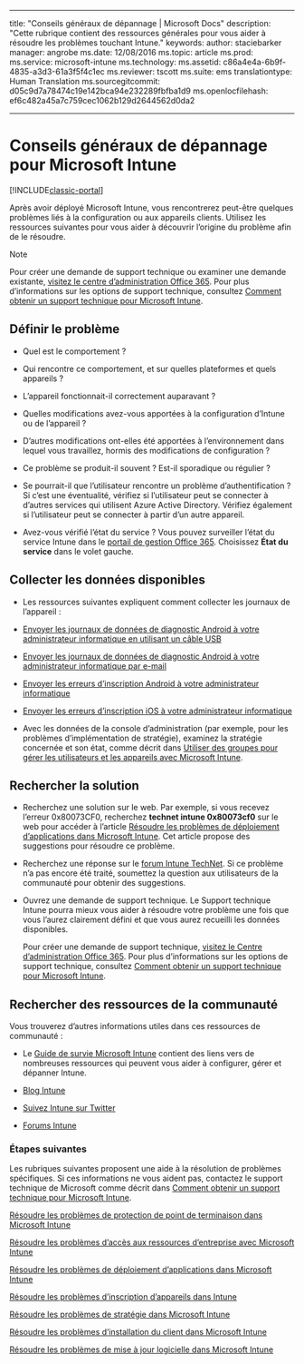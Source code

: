 
---
title: "Conseils généraux de dépannage | Microsoft Docs"
description: "Cette rubrique contient des ressources générales pour vous aider à résoudre les problèmes touchant Intune."
keywords: 
author: staciebarker
manager: angrobe
ms.date: 12/08/2016
ms.topic: article
ms.prod: 
ms.service: microsoft-intune
ms.technology: 
ms.assetid: c86a4e4a-6b9f-4835-a3d3-61a3f5f4c1ec
ms.reviewer: tscott
ms.suite: ems
translationtype: Human Translation
ms.sourcegitcommit: d05c9d7a78474c19e142bca94e232289fbfba1d9
ms.openlocfilehash: ef6c482a45a7c759cec1062b129d2644562d0da2


---

# <a name="general-troubleshooting-tips-for-microsoft-intune"></a>Conseils généraux de dépannage pour Microsoft Intune

[!INCLUDE[classic-portal](../includes/classic-portal.md)]

Après avoir déployé Microsoft Intune, vous rencontrerez peut-être quelques problèmes liés à la configuration ou aux appareils clients. Utilisez les ressources suivantes pour vous aider à découvrir l’origine du problème afin de le résoudre.

> [!NOTE]
> Pour créer une demande de support technique ou examiner une demande existante, [visitez le centre d’administration Office 365](https://portal.office.com/admin/default.aspx). Pour plus d’informations sur les options de support technique, consultez [Comment obtenir un support technique pour Microsoft Intune](how-to-get-support-for-microsoft-intune.md).

## <a name="define-the-problem"></a>Définir le problème

-   Quel est le comportement ?

-   Qui rencontre ce comportement, et sur quelles plateformes et quels appareils ?

-   L’appareil fonctionnait-il correctement auparavant ?

-   Quelles modifications avez-vous apportées à la configuration d’Intune ou de l’appareil ?

-   D’autres modifications ont-elles été apportées à l’environnement dans lequel vous travaillez, hormis des modifications de configuration ?

-   Ce problème se produit-il souvent ? Est-il sporadique ou régulier ?

-   Se pourrait-il que l’utilisateur rencontre un problème d’authentification ? Si c’est une éventualité, vérifiez si l’utilisateur peut se connecter à d’autres services qui utilisent Azure Active Directory. Vérifiez également si l’utilisateur peut se connecter à partir d’un autre appareil.

-   Avez-vous vérifié l’état du service ? Vous pouvez surveiller l’état du service Intune dans le [portail de gestion Office 365](https://portal.office.com/Admin/Default.aspx). Choisissez **État du service** dans le volet gauche.

## <a name="collect-available-data"></a>Collecter les données disponibles

-   Les ressources suivantes expliquent comment collecter les journaux de l’appareil :
  - [Envoyer les journaux de données de diagnostic Android à votre administrateur informatique en utilisant un câble USB](/intune/enduser/send-diagnostic-data-logs-to-your-it-administrator-using-a-usb-cable-android)
  - [Envoyer les journaux de données de diagnostic Android à votre administrateur informatique par e-mail](/intune/enduser/send-diagnostic-data-logs-to-your-it-administrator-using-email-android)
  - [Envoyer les erreurs d’inscription Android à votre administrateur informatique](/intune/enduser/send-enrollment-errors-to-your-it-administrator-android)
  - [Envoyer les erreurs d’inscription iOS à votre administrateur informatique](/intune/enduser/send-errors-to-your-it-admin-ios)

-   Avec les données de la console d’administration (par exemple, pour les problèmes d’implémentation de stratégie), examinez la stratégie concernée et son état, comme décrit dans [Utiliser des groupes pour gérer les utilisateurs et les appareils avec Microsoft Intune](/intune/deploy-use/use-groups-to-manage-users-and-devices-with-microsoft-intune).

## <a name="research-the-solution"></a>Rechercher la solution

-   Recherchez une solution sur le web. Par exemple, si vous recevez l’erreur 0x80073CF0, recherchez **technet intune 0x80073cf0** sur le web pour accéder à l’article [Résoudre les problèmes de déploiement d’applications dans Microsoft Intune](troubleshoot-app-deployment-problems-in-microsoft-intune.md). Cet article propose des suggestions pour résoudre ce problème.

-   Recherchez une réponse sur le [forum Intune TechNet](https://social.technet.microsoft.com/Forums/en-US/home?forum=microsoftintuneprod).  Si ce problème n’a pas encore été traité, soumettez la question aux utilisateurs de la communauté pour obtenir des suggestions.

-   Ouvrez une demande de support technique. Le Support technique Intune pourra mieux vous aider à résoudre votre problème une fois que vous l’aurez clairement défini et que vous aurez recueilli les données disponibles.

    Pour créer une demande de support technique, [visitez le Centre d’administration Office 365](https://portal.office.com/admin/default.aspx). Pour plus d’informations sur les options de support technique, consultez [Comment obtenir un support technique pour Microsoft Intune](how-to-get-support-for-microsoft-intune.md).

## <a name="find-community-resources"></a>Rechercher des ressources de la communauté
Vous trouverez d’autres informations utiles dans ces ressources de communauté :

-   Le [Guide de survie Microsoft Intune](http://social.technet.microsoft.com/wiki/contents/articles/23431.microsoft-intune-survival-guide.aspx) contient des liens vers de nombreuses ressources qui peuvent vous aider à configurer, gérer et dépanner Intune.

-   [Blog Intune](http://blogs.technet.com/b/windowsintune/)

-   [Suivez Intune sur Twitter](https://twitter.com/MSIntune)

-   [Forums Intune](https://social.technet.microsoft.com/Forums/home?category=microsoftintune&filter=alltypes&sort=lastpostdesc)

### <a name="next-steps"></a>Étapes suivantes
Les rubriques suivantes proposent une aide à la résolution de problèmes spécifiques. Si ces informations ne vous aident pas, contactez le support technique de Microsoft comme décrit dans [Comment obtenir un support technique pour Microsoft Intune](how-to-get-support-for-microsoft-intune.md).

[Résoudre les problèmes de protection de point de terminaison dans Microsoft Intune](troubleshoot-endpoint-protection-in-microsoft-intune.md)

[Résoudre les problèmes d’accès aux ressources d’entreprise avec Microsoft Intune](troubleshoot-company-resource-access-problems-with-microsoft-intune.md)

[Résoudre les problèmes de déploiement d’applications dans Microsoft Intune](troubleshoot-app-deployment-problems-in-microsoft-intune.md)

[Résoudre les problèmes d’inscription d’appareils dans Intune](troubleshoot-device-enrollment-in-intune.md)

[Résoudre les problèmes de stratégie dans Microsoft Intune](troubleshoot-policies-in-microsoft-intune.md)

[Résoudre les problèmes d’installation du client dans Microsoft Intune](troubleshoot-client-setup-in-microsoft-intune.md)

[Résoudre les problèmes de mise à jour logicielle dans Microsoft Intune](troubleshoot-software-updates-in-microsoft-intune.md)



<!--HONumber=Jan17_HO2-->


